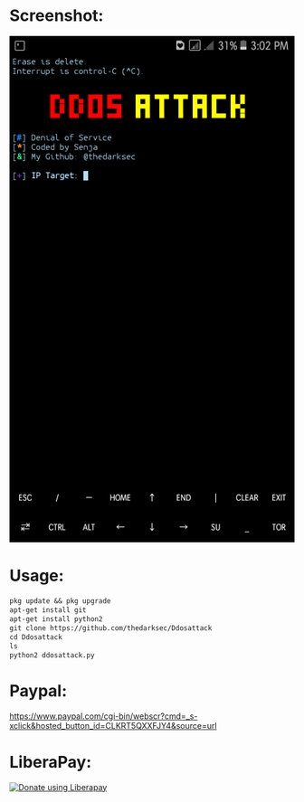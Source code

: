 # Screenshot:
![](./Screenshot.png)
# Usage:
```
pkg update && pkg upgrade
apt-get install git
apt-get install python2
git clone https://github.com/thedarksec/Ddosattack
cd Ddosattack
ls
python2 ddosattack.py
```
# Paypal:
https://www.paypal.com/cgi-bin/webscr?cmd=_s-xclick&hosted_button_id=CLKRT5QXXFJY4&source=url
# LiberaPay:
<noscript><a href="https://liberapay.com/thedarksec/donate"><img alt="Donate using Liberapay" src="https://liberapay.com/assets/widgets/donate.svg"></a></noscript>
